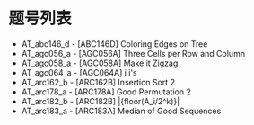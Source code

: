 # 题号列表

- AT_abc146_d - [ABC146D] Coloring Edges on Tree
- AT_agc056_a - [AGC056A] Three Cells per Row and Column
- AT_agc058_a - [AGC058A] Make it Zigzag
- AT_agc064_a - [AGC064A] i i's
- AT_arc162_b - [ARC162B] Insertion Sort 2
- AT_arc178_a - [ARC178A] Good Permutation 2
- AT_arc182_b - [ARC182B] |{floor(A_i/2^k)}|
- AT_arc183_a - [ARC183A] Median of Good Sequences
